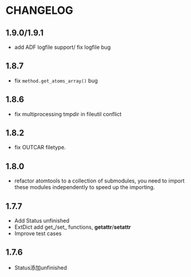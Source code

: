 # CHANGELOG

## 1.9.0/1.9.1

* add ADF logfile support/ fix logfile bug

## 1.8.7

* fix `method.get_atoms_array()` bug


## 1.8.6

* fix multiprocessing tmpdir in fileutil conflict



## 1.8.2

* fix OUTCAR filetype. 



## 1.8.0

* refactor atomtools to a collection of submodules, you need to import these modules independently
to speed up the importing. 



## 1.7.7


* Add Status unfinished
* ExtDict add get_/set_ functions, __getattr__/__setattr__
* Improve test cases



## 1.7.6


* Status添加unfinished


